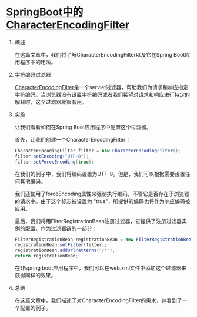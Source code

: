 # [SpringBoot中的CharacterEncodingFilter](https://www.baeldung.com/spring-boot-characterencodingfilter)

1. 概述

    在这篇文章中，我们将了解CharacterEncodingFilter以及它在Spring Boot应用程序中的用法。

2. 字符编码过滤器

    [CharacterEncodingFilter](https://docs.spring.io/spring/docs/current/javadoc-api/org/springframework/web/filter/CharacterEncodingFilter.html)是一个servlet过滤器，帮助我们为请求和响应指定字符编码。当浏览器没有设置字符编码或者我们希望对请求和响应进行特定的解释时，这个过滤器就很有用。

3. 实施

    让我们看看如何在Spring Boot应用程序中配置这个过滤器。

    首先，让我们创建一个CharacterEncodingFilter：

    ```java
    CharacterEncodingFilter filter = new CharacterEncodingFilter();
    filter.setEncoding("UTF-8");
    filter.setForceEncoding(true);
    ```

    在我们的例子中，我们将编码设置为UTF-8。但是，我们可以根据需要设置任何其他编码。

    我们还使用了forceEncoding属性来强制执行编码，不管它是否存在于浏览器的请求中。由于这个标志被设置为 "true"，所提供的编码也将作为响应编码被应用。

    最后，我们将用FilterRegistrationBean注册过滤器，它提供了注册过滤器实例的配置，作为过滤器链的一部分：

    ```java
    FilterRegistrationBean registrationBean = new FilterRegistrationBean();
    registrationBean.setFilter(filter);
    registrationBean.addUrlPatterns("/*");
    return registrationBean;
    ```

    在非spring boot应用程序中，我们可以在web.xml文件中添加这个过滤器来获得同样的效果。

4. 总结

    在这篇文章中，我们描述了对CharacterEncodingFilter的需求，并看到了一个配置的例子。
